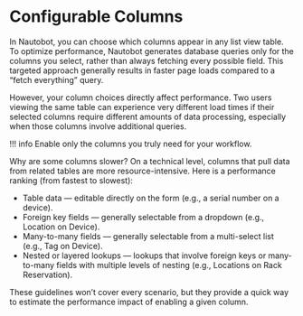 # Configurable Columns

In Nautobot, you can choose which columns appear in any list view table. To optimize performance, Nautobot generates database queries only for the columns you select, rather than always fetching every possible field. This targeted approach generally results in faster page loads compared to a “fetch everything” query.

However, your column choices directly affect performance. Two users viewing the same table can experience very different load times if their selected columns require different amounts of data processing, especially when those columns involve additional queries.

!!! info
    Enable only the columns you truly need for your workflow.

Why are some columns slower? On a technical level, columns that pull data from related tables are more resource-intensive. Here is a performance ranking (from fastest to slowest):

- Table data — editable directly on the form (e.g., a serial number on a device).
- Foreign key fields — generally selectable from a dropdown (e.g., Location on Device).
- Many-to-many fields — generally selectable from a multi-select list (e.g., Tag on Device).
- Nested or layered lookups — lookups that involve foreign keys or many-to-many fields with multiple levels of nesting  (e.g., Locations on Rack Reservation).

These guidelines won’t cover every scenario, but they provide a quick way to estimate the performance impact of enabling a given column.
